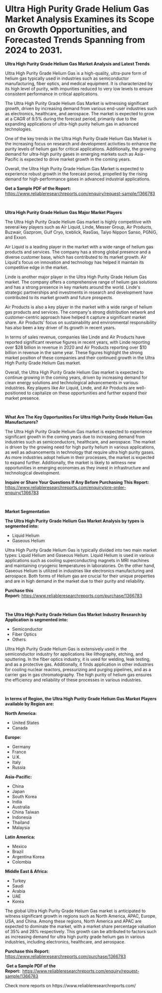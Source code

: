 <p><h1>Ultra High Purity Grade Helium Gas Market Analysis Examines its Scope on Growth Opportunities, and Forecasted Trends Spanning from 2024 to 2031.</h1></p><p><strong>Ultra High Purity Grade Helium Gas Market Analysis and Latest Trends</strong></p>
<p><p>Ultra High Purity Grade Helium Gas is a high-quality, ultra-pure form of helium gas typically used in industries such as semiconductor manufacturing, fiber optics, and medical equipment. It is characterized by its high level of purity, with impurities reduced to very low levels to ensure consistent performance in critical applications.</p><p>The Ultra High Purity Grade Helium Gas Market is witnessing significant growth, driven by increasing demand from various end-user industries such as electronics, healthcare, and aerospace. The market is expected to grow at a CAGR of 9.5% during the forecast period, primarily due to the expanding applications of ultra-high purity helium gas in advanced technologies.</p><p>One of the key trends in the Ultra High Purity Grade Helium Gas Market is the increasing focus on research and development activities to enhance the purity levels of helium gas for critical applications. Additionally, the growing demand for ultra-high purity gases in emerging markets such as Asia-Pacific is expected to drive market growth in the coming years.</p><p>Overall, the Ultra High Purity Grade Helium Gas Market is expected to experience robust growth in the forecast period, propelled by the rising demand for high-performance gases in advanced industrial applications.</p></p>
<p><strong>Get a Sample PDF of the Report:&nbsp;</strong> <a href="https://www.reliableresearchreports.com/enquiry/request-sample/1366783">https://www.reliableresearchreports.com/enquiry/request-sample/1366783</a></p>
<p>&nbsp;</p>
<p><strong>Ultra High Purity Grade Helium Gas Major Market Players</strong></p>
<p><p>The Ultra High Purity Grade Helium Gas market is highly competitive with several key players such as Air Liquid, Linde, Messer Group, Air Products, Buzwair, Gazprom, Gulf Cryo, Iceblick, RasGas, Taiyo Nippon Sanso, PGNiG, and Exxon. </p><p>Air Liquid is a leading player in the market with a wide range of helium gas products and services. The company has a strong global presence and a diverse customer base, which has contributed to its market growth. Air Liquid's focus on innovation and technology has helped it maintain its competitive edge in the market. </p><p>Linde is another major player in the Ultra High Purity Grade Helium Gas market. The company offers a comprehensive range of helium gas solutions and has a strong presence in key markets around the world. Linde's strategic partnerships and investments in research and development have contributed to its market growth and future prospects. </p><p>Air Products is also a key player in the market with a wide range of helium gas products and services. The company's strong distribution network and customer-centric approach have helped it capture a significant market share. Air Products' focus on sustainability and environmental responsibility has also been a key driver of its growth in recent years. </p><p>In terms of sales revenue, companies like Linde and Air Products have reported significant revenue figures in recent years, with Linde reporting over $28 billion in revenue in 2020 and Air Products reporting over $10 billion in revenue in the same year. These figures highlight the strong market position of these companies and their continued growth in the Ultra High Purity Grade Helium Gas market. </p><p>Overall, the Ultra High Purity Grade Helium Gas market is expected to continue growing in the coming years, driven by increasing demand for clean energy solutions and technological advancements in various industries. Key players like Air Liquid, Linde, and Air Products are well-positioned to capitalize on these opportunities and further expand their market presence.</p></p>
<p>&nbsp;</p>
<p><strong>What Are The Key Opportunities For Ultra High Purity Grade Helium Gas Manufacturers?</strong></p>
<p><p>The Ultra High Purity Grade Helium Gas market is expected to experience significant growth in the coming years due to increasing demand from industries such as semiconductors, healthcare, and aerospace. The market is driven by the growing need for high purity helium in various applications, as well as advancements in technology that require ultra high purity gases. As more industries adopt helium in their processes, the market is expected to expand further. Additionally, the market is likely to witness new opportunities in emerging economies as they invest in infrastructure and technological development.</p></p>
<p><strong>Inquire or Share Your Questions If Any Before Purchasing This Report:</strong> <a href="https://www.reliableresearchreports.com/enquiry/pre-order-enquiry/1366783">https://www.reliableresearchreports.com/enquiry/pre-order-enquiry/1366783</a></p>
<p>&nbsp;</p>
<p><strong>Market Segmentation</strong></p>
<p><strong>The Ultra High Purity Grade Helium Gas Market Analysis by types is segmented into:</strong></p>
<p><ul><li>Liquid Helium</li><li>Gaseous Helium</li></ul></p>
<p><p>Ultra High Purity Grade Helium Gas is typically divided into two main market types: Liquid Helium and Gaseous Helium. Liquid Helium is used in various applications such as cooling superconducting magnets in MRI machines and maintaining cryogenic temperatures in laboratories. On the other hand, Gaseous Helium is utilized in industries like electronics manufacturing and aerospace. Both forms of Helium gas are crucial for their unique properties and are in high demand in the market due to their purity and reliability.</p></p>
<p><strong>Purchase this Report:&nbsp;</strong><a href="https://www.reliableresearchreports.com/purchase/1366783">https://www.reliableresearchreports.com/purchase/1366783</a></p>
<p>&nbsp;</p>
<p><strong>The Ultra High Purity Grade Helium Gas Market Industry Research by Application is segmented into:</strong></p>
<p><ul><li>Semiconductor</li><li>Fiber Optics</li><li>Others</li></ul></p>
<p><p>Ultra High Purity Grade Helium Gas is extensively used in the semiconductor industry for applications like lithography, etching, and sputtering. In the fiber optics industry, it is used for welding, leak testing, and as a protective gas. Additionally, it finds application in other industries for cooling nuclear reactors, pressurizing and purging pipelines, and as a carrier gas in gas chromatography. The high purity of helium gas ensures the efficiency and reliability of these processes in various industries.</p></p>
<p>&nbsp;</p>
<p><strong>In terms of Region, the Ultra High Purity Grade Helium Gas Market Players available by Region are:</strong></p>
<p>
    <p> <strong> North America: </strong>
        <ul>
            <li>United States</li>
            <li>Canada</li>
        </ul>
        </p> 
    <p> <strong> Europe: </strong>
        <ul>
            <li>Germany</li>
            <li>France</li>
            <li>U.K.</li>
            <li>Italy</li>
            <li>Russia</li>
        </ul>
        </p> 
    <p> <strong> Asia-Pacific: </strong>
        <ul>
            <li>China</li>
            <li>Japan</li>
            <li>South Korea</li>
            <li>India</li>
            <li>Australia</li>
            <li>China Taiwan</li>
            <li>Indonesia</li>
            <li>Thailand</li>
            <li>Malaysia</li>
        </ul>
        </p> 
    <p> <strong> Latin America: </strong>
        <ul>
            <li>Mexico</li>
            <li>Brazil</li>
            <li>Argentina Korea</li>
            <li>Colombia</li>
        </ul>
        </p> 
    <p> <strong> Middle East & Africa: </strong>
        <ul>
            <li>Turkey</li>
            <li>Saudi</li>
            <li>Arabia</li>
            <li>UAE</li>
            <li>Korea</li>
        </ul>
    </p>
    </p>
<p><p>The global Ultra High Purity Grade Helium Gas market is anticipated to witness significant growth in regions such as North America, APAC, Europe, USA, and China. Among these regions, North America and APAC are expected to dominate the market, with a market share percentage valuation of 35% and 28% respectively. This growth can be attributed to factors such as increasing demand for ultra high purity grade helium gas in various industries, including electronics, healthcare, and aerospace.</p></p>
<p><strong>Purchase this Report: </strong><a href="https://www.reliableresearchreports.com/purchase/1366783">https://www.reliableresearchreports.com/purchase/1366783</a></p>
<p>&nbsp;<strong>Get a Sample PDF of the Report:&nbsp;&nbsp;</strong><a href="https://www.reliableresearchreports.com/enquiry/request-sample/1366783">https://www.reliableresearchreports.com/enquiry/request-sample/1366783</a></p>
<p><strong></strong></p>
<p>Check more reports on https://www.reliableresearchreports.com/</p>